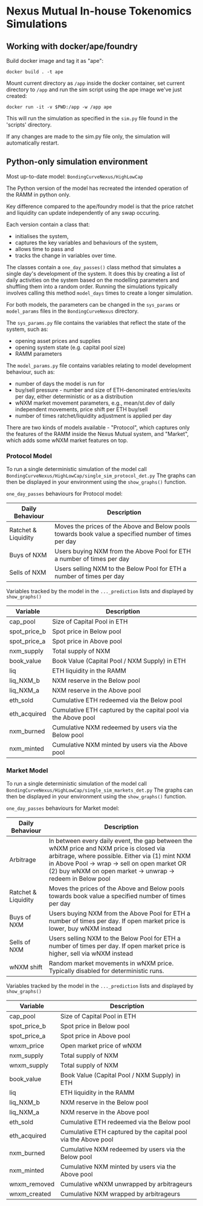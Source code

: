 # Nexus Mutual In-house Tokenomics Simulations

## Working with docker/ape/foundry

Build docker image and tag it as "ape":

`docker build . -t ape`

Mount current directory as `/app` inside the docker container, set current directory to `/app` and run the sim script using the ape image we've just created:

`docker run -it -v $PWD:/app -w /app ape`

This will run the simulation as specified in the `sim.py` file found in the 'scripts' directory.

If any changes are made to the sim.py file only, the simulation will automatically restart.

## Python-only simulation environment

Most up-to-date model: `BondingCurveNexus/HighLowCap`

The Python version of the model has recreated the intended operation of the RAMM in python only.

Key difference compared to the ape/foundry model is that the price ratchet and liquidity can update independently of any swap occuring. 

Each version contain a class that:
- initialises the system,
- captures the key variables and behaviours of the system,
- allows time to pass and
- tracks the change in variables over time.

The classes contain a `one_day_passes()` class method that simulates a single day's development of the system. It does this by creating a list of daily activities on the system based on the modelling parameters and shuffling them into a random order.
Running the simulations typically involves calling this method `model_days` times to create a longer simulation.

For both models, the parameters can be changed in the `sys_params` or `model_params` files in the `BondingCurveNexus` directory.

The `sys_params.py` file contains the variables that reflect the state of the system, such as:
- opening asset prices and supplies
- opening system state (e.g. capital pool size)
- RAMM parameters

The `model_params.py` file contains variables relating to model development behaviour, such as:
+ number of days the model is run for
+ buy/sell pressure - number and size of ETH-denominated entries/exits per day, either deterministic or as a distribution
+ wNXM market movement parameters, e.g., mean/st.dev of daily independent movements, price shift per ETH buy/sell
+ number of times ratchet/liquidity adjustment is applied per day

There are two kinds of models available - "Protocol", which captures only the features of the RAMM inside the Nexus Mutual system, and "Market", which adds some wNXM market features on top.

### Protocol Model

To run a single deterministic simulation of the model call `BondingCurveNexus/HighLowCap/single_sim_protocol_det.py`
The graphs can then be displayed in your environment using the `show_graphs()` function.

`one_day_passes` behaviours for Protocol model:

| Daily Behaviour  | Description |
| ------------- | ------------- |
| Ratchet & Liquidity  | Moves the prices of the Above and Below pools towards book value a specified number of times per day |
| Buys of NXM  | Users buying NXM from the Above Pool for ETH a number of times per day |
| Sells of NXM  | Users selling NXM to the Below Pool for ETH a number of times per day |

Variables tracked by the model in the `..._prediction` lists and displayed by `show_graphs()`

| Variable  | Description |
| ------------- | ------------- |
| cap_pool | Size of Capital Pool in ETH |
| spot_price_b | Spot price in Below pool |
| spot_price_a | Spot price in Above pool |
| nxm_supply | Total supply of NXM |
| book_value | Book Value (Capital Pool / NXM Supply) in ETH |
| liq | ETH liquidity in the RAMM |
| liq_NXM_b | NXM reserve in the Below pool |
| liq_NXM_a | NXM reserve in the Above pool |
| eth_sold | Cumulative ETH redeemed via the Below pool |
| eth_acquired | Cumulative ETH captured by the capital pool via the Above pool |
| nxm_burned | Cumulative NXM redeemed by users via the Below pool |
| nxm_minted | Cumulative NXM minted by users via the Above pool | 

### Market Model

To run a single deterministic simulation of the model call `BondingCurveNexus/HighLowCap/single_sim_markets_det.py`
The graphs can then be displayed in your environment using the `show_graphs()` function.

`one_day_passes` behaviours for Market model:

| Daily Behaviour  | Description |
| ------------- | ------------- |
| Arbitrage  | In between every daily event, the gap between the wNXM price and NXM price is closed via arbitrage, where possible. Either via (1) mint NXM in Above Pool -> wrap -> sell on open market OR (2) buy wNXM on open market -> unwrap -> redeem in Below pool |
| Ratchet & Liquidity  | Moves the prices of the Above and Below pools towards book value a specified number of times per day |
| Buys of NXM  | Users buying NXM from the Above Pool for ETH a number of times per day. If open market price is lower, buy wNXM instead |
| Sells of NXM  | Users selling NXM to the Below Pool for ETH a number of times per day. If open market price is higher, sell via wNXM instead |
| wNXM shift | Random market movements in wNXM price. Typically disabled for deterministic runs. |

Variables tracked by the model in the `..._prediction` lists and displayed by `show_graphs()` 

| Variable  | Description |
| ------------- | ------------- |
| cap_pool | Size of Capital Pool in ETH |
| spot_price_b | Spot price in Below pool |
| spot_price_a | Spot price in Above pool |
| wnxm_price | Open market price of wNXM |
| nxm_supply | Total supply of NXM |
| wnxm_supply | Total supply of NXM |
| book_value | Book Value (Capital Pool / NXM Supply) in ETH |
| liq | ETH liquidity in the RAMM |
| liq_NXM_b | NXM reserve in the Below pool |
| liq_NXM_a | NXM reserve in the Above pool |
| eth_sold | Cumulative ETH redeemed via the Below pool |
| eth_acquired | Cumulative ETH captured by the capital pool via the Above pool |
| nxm_burned | Cumulative NXM redeemed by users via the Below pool |
| nxm_minted | Cumulative NXM minted by users via the Above pool | 
| wnxm_removed | Cumulative wNXM unwrapped by arbitrageurs |
| wnxm_created | Cumulative NXM wrapped by arbitrageurs | 
